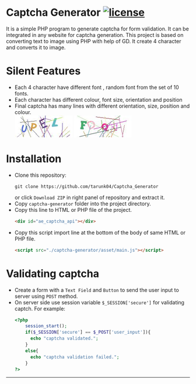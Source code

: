 # Captcha Generator [![license](https://img.shields.io/github/license/mashape/apistatus.svg?maxAge=2592000)](https://github.com/tarunk04/Captcha_Generator/blob/master/LICENSE)

It is a simple PHP program to generate captcha for form validation. It can be integrated in any website for captcha generation. This project is based on converting text to image using PHP with help of GD. It create 4 character and converts it to image.

Silent Features 
================
* Each 4 character have different font , random font from the set of 10 fonts. 
* Each character has different colour, font size, orientation and position 
* Final captcha has many lines with different orientation, size, position and colour.<br>
![g](/screenshot/img0.png)  ![g](/screenshot/img1.png)

Installation
================
* Clone this repository:  
	```console
	git clone https://github.com/tarunk04/Captcha_Generator
	```
	or click `Download ZIP` in right panel of repository and extract it.
* Copy `captcha-generator` folder into the project directory.
* Copy this line to HTML or PHP file of the project.
	```html
	<div id="ae_captcha_api"></div>
	```
* Copy this script import line at the bottom of the body of same HTML or PHP file.
	```html
	<script src="./captcha-generator/asset/main.js"></script>
	```
Validating captcha 
===================
* Create a form with a `Text Field` and `Button` to send the user input to server using `POST` method.
* On server side use session variable `$_SESSION['secure']` for validating captch. For example:
	```php
	<?php 
		session_start();
		if($_SESSION['secure'] == $_POST['user_input']){
		  echo "captcha validated.";
		} 
		else{
		  echo "captcha validation failed.";
		}
	?>
	```
---------------------------------------------
